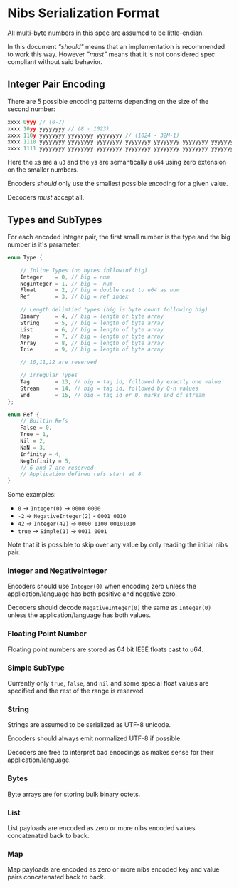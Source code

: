 # Nibs Serialization Format

All multi-byte numbers in this spec are assumed to be little-endian.

In this document _"should"_ means that an implementation is recommended to work this way.
However _"must"_ means that it is not considered spec compliant without said behavior.

## Integer Pair Encoding

There are 5 possible encoding patterns depending on the size of the second number:

```js
xxxx 0yyy // (0-7)
xxxx 10yy yyyyyyyy // (8 - 1023)
xxxx 110y yyyyyyyy yyyyyyyy yyyyyyyy // (1024 - 32M-1)
xxxx 1110 yyyyyyyy yyyyyyyy yyyyyyyy yyyyyyyy yyyyyyyy yyyyyyyy yyyyyyyy // (32M - 64P-1)
xxxx 1111 yyyyyyyy yyyyyyyy yyyyyyyy yyyyyyyy yyyyyyyy yyyyyyyy yyyyyyyy yyyyyyyy // (64P - 16E-1)
```

Here the `x`s are a `u3` and the `y`s are semantically a `u64` using zero extension on the smaller numbers.

Encoders _should_ only use the smallest possible encoding for a given value.

Decoders _must_ accept all.

## Types and SubTypes

For each encoded integer pair, the first small number is the type and the big number is it's parameter:

```c++
enum Type {

    // Inline Types (no bytes followinf big)
    Integer    = 0, // big = num
    NegInteger = 1, // big = -num
    Float      = 2, // big = double cast to u64 as num
    Ref        = 3, // big = ref index

    // Length delimtied types (big is byte count following big)
    Binary     = 4, // big = length of byte array
    String     = 5, // big = length of byte array
    List       = 6, // big = length of byte array
    Map        = 7, // big = length of byte array
    Array      = 8, // big = length of byte array
    Trie       = 9, // big = length of byte array

    // 10,11,12 are reserved

    // Irregular Types
    Tag        = 13, // big = tag id, followed by exactly one value
    Stream     = 14, // big = tag id, followed by 0-n values
    End        = 15, // big = tag id or 0, marks end of stream
};

enum Ref {
    // Builtin Refs
    False = 0,
    True = 1,
    Nil = 2,
    NaN = 3,
    Infinity = 4,
    NegInfinity = 5,
    // 6 and 7 are reserved
    // Application defined refs start at 8
}
```

Some examples:

- `0` -> `Integer(0)` -> `0000 0000`
- `-2` -> `NegativeInteger(2)` - `0001 0010`
- `42` -> `Integer(42)` -> `0000 1100 00101010`
- `true` -> `Simple(1)` -> `0011 0001`

Note that it is possible to skip over any value by only reading the initial nibs pair.

### Integer and NegativeInteger

Encoders should use `Integer(0)` when encoding zero unless the application/language has both positive and negative zero.

Decoders should decode `NegativeInteger(0)` the same as `Integer(0)` unless the application/language has both values.

### Floating Point Number

Floating point numbers are stored as 64 bit IEEE floats cast to u64.

### Simple SubType

Currently only `true`, `false`, and `nil` and some special float values are specified and the rest of the range is reserved.

### String

Strings are assumed to be serialized as UTF-8 unicode.

Encoders should always emit normalized UTF-8 if possible.

Decoders are free to interpret bad encodings as makes sense for their application/language.

### Bytes

Byte arrays are for storing bulk binary octets.

### List

List payloads are encoded as zero or more nibs encoded values concatenated back to back.

### Map

Map payloads are encoded as zero or more nibs encoded key and value pairs concatenated back to back.
